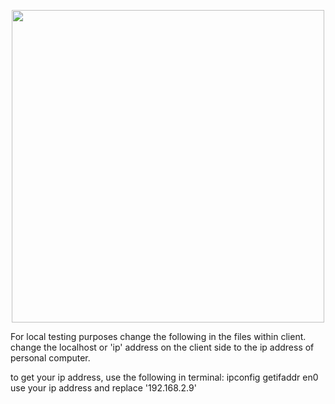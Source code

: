 <p align="center">
  <img width="auto" height="500" src="/public/demo.gif">
</p>

For local testing purposes change the following in the files within client.
  change the localhost or 'ip' address on the client side to the ip address of personal computer. 
 
  to get your ip address, use the following in terminal: ipconfig getifaddr en0 
  use your ip address and replace '192.168.2.9'
